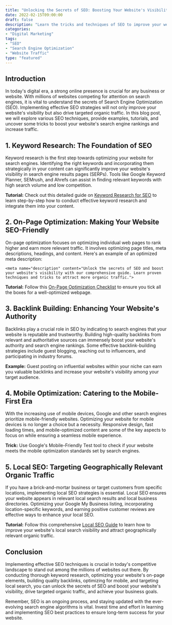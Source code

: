 ```yaml
--- 
title: "Unlocking the Secrets of SEO: Boosting Your Website's Visibility and Traffic"
date: 2022-02-15T09:00:00 
draft: false 
description: "Learn the tricks and techniques of SEO to improve your website's search engine rankings and attract more organic traffic."
categories:
- "Digital Marketing"
tags:
- "SEO"
- "Search Engine Optimization"
- "Website Traffic"
type: "featured"
--- 
```


## Introduction

In today's digital era, a strong online presence is crucial for any business or website. With millions of websites competing for attention on search engines, it is vital to understand the secrets of Search Engine Optimization (SEO). Implementing effective SEO strategies will not only improve your website's visibility but also drive targeted organic traffic. In this blog post, we will explore various SEO techniques, provide examples, tutorials, and uncover some tricks to boost your website's search engine rankings and increase traffic.

## 1. Keyword Research: The Foundation of SEO

Keyword research is the first step towards optimizing your website for search engines. Identifying the right keywords and incorporating them strategically in your content can significantly improve your website's visibility in search engine results pages (SERPs). Tools like Google Keyword Planner, SEMrush, and Ahrefs can assist in finding relevant keywords with high search volume and low competition.

**Tutorial:** Check out this detailed guide on [Keyword Research for SEO](https://example.com/keyword-research-guide) to learn step-by-step how to conduct effective keyword research and integrate them into your content.

## 2. On-Page Optimization: Making Your Website SEO-Friendly

On-page optimization focuses on optimizing individual web pages to rank higher and earn more relevant traffic. It involves optimizing page titles, meta descriptions, headings, and content. Here's an example of an optimized meta description:

```
<meta name="description" content="Unlock the secrets of SEO and boost your website's visibility with our comprehensive guide. Learn proven techniques and tricks to attract more organic traffic.">
```

**Tutorial:** Follow this [On-Page Optimization Checklist](https://example.com/on-page-optimization-checklist) to ensure you tick all the boxes for a well-optimized webpage.

## 3. Backlink Building: Enhancing Your Website's Authority

Backlinks play a crucial role in SEO by indicating to search engines that your website is reputable and trustworthy. Building high-quality backlinks from relevant and authoritative sources can immensely boost your website's authority and search engine rankings. Some effective backlink-building strategies include guest blogging, reaching out to influencers, and participating in industry forums.

**Example:** Guest posting on influential websites within your niche can earn you valuable backlinks and increase your website's visibility among your target audience.

## 4. Mobile Optimization: Catering to the Mobile-First Era

With the increasing use of mobile devices, Google and other search engines prioritize mobile-friendly websites. Optimizing your website for mobile devices is no longer a choice but a necessity. Responsive design, fast loading times, and mobile-optimized content are some of the key aspects to focus on while ensuring a seamless mobile experience.

**Trick:** Use Google's Mobile-Friendly Test tool to check if your website meets the mobile optimization standards set by search engines.

## 5. Local SEO: Targeting Geographically Relevant Organic Traffic

If you have a brick-and-mortar business or target customers from specific locations, implementing local SEO strategies is essential. Local SEO ensures your website appears in relevant local search results and local business directories. Optimizing your Google My Business listing, incorporating location-specific keywords, and earning positive customer reviews are effective ways to enhance your local SEO.

**Tutorial:** Follow this comprehensive [Local SEO Guide](https://example.com/local-seo-guide) to learn how to improve your website's local search visibility and attract geographically relevant organic traffic.

## Conclusion

Implementing effective SEO techniques is crucial in today's competitive landscape to stand out among the millions of websites out there. By conducting thorough keyword research, optimizing your website's on-page elements, building quality backlinks, optimizing for mobile, and targeting local search, you can unlock the secrets of SEO and boost your website's visibility, drive targeted organic traffic, and achieve your business goals.

Remember, SEO is an ongoing process, and staying updated with the ever-evolving search engine algorithms is vital. Invest time and effort in learning and implementing SEO best practices to ensure long-term success for your website.
